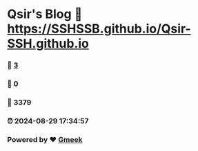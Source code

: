 # Qsir's Blog :link: https://SSHSSB.github.io/Qsir-SSH.github.io 
### :page_facing_up: [3](https://SSHSSB.github.io/Qsir-SSH.github.io/tag.html) 
### :speech_balloon: 0 
### :hibiscus: 3379 
### :alarm_clock: 2024-08-29 17:34:57 
### Powered by :heart: [Gmeek](https://github.com/Meekdai/Gmeek)
